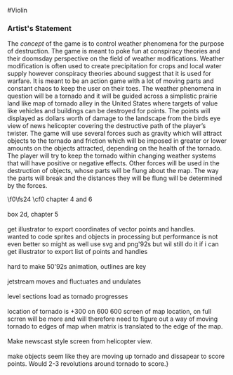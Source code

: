 #Violin

### Artist's Statement 
The _concept_ of the game is to control weather phenomena for the purpose of destruction. The game is meant to poke fun at conspiracy theories and their doomsday perspective on the field of weather modifications. Weather modification is often used to create precipitation for crops and local water supply however conspiracy theories abound suggest that it is used for warfare. It is meant to be an action game with a lot of moving parts and constant chaos to keep the user on their toes. The weather phenomena in question will be a tornado and it will be guided across a simplistic prairie land like map of tornado alley in the United States where targets of value like vehicles and buildings can be destroyed for points. The points will displayed as dollars worth of damage to the landscape from the birds eye view of news helicopter covering the destructive path of the player’s twister. The game will use several forces such as gravity which will attract objects to the tornado and friction which will be imposed in greater or lower amounts on the objects attracted, depending on the health of the tornado. The player will try to keep the tornado within changing weather systems that will have positive or negative effects. Other forces will be used in the destruction of objects, whose parts will be flung about the map. The way the parts will break and the distances they will be flung will be determined by the forces.













\f0\fs24 \cf0 chapter 4 and 6\
\
box 2d, chapter 5\
\
get illustrator to export coordinates of vector points and handles.\
wanted to code sprites and objects in processing but performance is not even better so might as well use svg and png\'92s but wil still do it if i can get illustrator to export list of points and handles\
\
hard to make 50\'92s animation, outlines are key\
\
jetstream moves and fluctuates and undulates\
\
level sections load as tornado progresses\
\
location of tornado is +300 on 600 600 screen of map location, on full scrren will be more and will therefore need to figure out a way of moving tornado to edges of map when matrix is translated to the edge of the map.\
\
Make newscast style screen from helicopter view.  \
\
make objects seem like they are moving up tornado and dissapear to score points. Would 2-3 revolutions around tornado to score.}